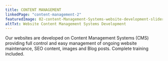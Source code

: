 ```yaml
---
title: CONTENT MANAGEMENT
linkedPage: "content-management-2"
featuredImage: 02-content-Management-Systems-website-development-slider-home.jpg
altTxt: Website Content Management Systems Development
---
```


Our websites are developed on Content Management Systems (CMS) providing full control and easy management of ongoing website maintenance, SEO content, images and Blog posts. Complete training included.
